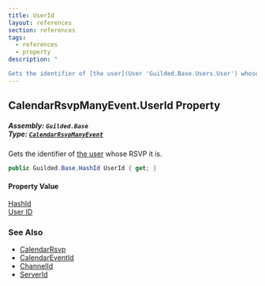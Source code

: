 ```yaml
---
title: UserId
layout: references
section: references
tags:
  - references
  - property
description: "

Gets the identifier of [the user](User 'Guilded.Base.Users.User') whose RSVP it is."
---
```


## CalendarRsvpManyEvent.UserId Property
##### **Assembly:** `Guilded.Base`<br/>**Type:** [`CalendarRsvpManyEvent`](CalendarRsvpManyEvent 'Guilded.Base.Events.CalendarRsvpManyEvent')

Gets the identifier of [the user](User 'Guilded.Base.Users.User') whose RSVP it is.

```csharp
public Guilded.Base.HashId UserId { get; }
```

#### Property Value
[HashId](HashId 'Guilded.Base.HashId')  
[User ID](UserSummary.Id 'Guilded.Base.Users.UserSummary.Id')

### See Also
- [CalendarRsvp](CalendarRsvp 'Guilded.Base.Content.CalendarRsvp')
- [CalendarEventId](CalendarRsvp.CalendarEventId 'Guilded.Base.Content.CalendarRsvp.CalendarEventId')
- [ChannelId](CalendarRsvp.ChannelId 'Guilded.Base.Content.CalendarRsvp.ChannelId')
- [ServerId](CalendarRsvp.ServerId 'Guilded.Base.Content.CalendarRsvp.ServerId')